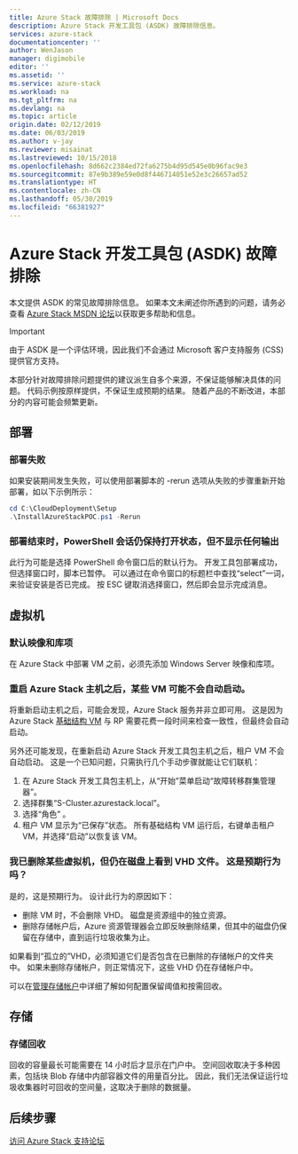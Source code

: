 ```yaml
---
title: Azure Stack 故障排除 | Microsoft Docs
description: Azure Stack 开发工具包 (ASDK) 故障排除信息。
services: azure-stack
documentationcenter: ''
author: WenJason
manager: digimobile
editor: ''
ms.assetid: ''
ms.service: azure-stack
ms.workload: na
ms.tgt_pltfrm: na
ms.devlang: na
ms.topic: article
origin.date: 02/12/2019
ms.date: 06/03/2019
ms.author: v-jay
ms.reviewer: misainat
ms.lastreviewed: 10/15/2018
ms.openlocfilehash: 8d662c2384ed72fa6275b4d95d545e0b96fac9e3
ms.sourcegitcommit: 87e9b389e59e0d8f446714051e52e3c26657ad52
ms.translationtype: HT
ms.contentlocale: zh-CN
ms.lasthandoff: 05/30/2019
ms.locfileid: "66381927"
---
```

# <a name="azure-stack-development-kit-asdk-troubleshooting"></a>Azure Stack 开发工具包 (ASDK) 故障排除
本文提供 ASDK 的常见故障排除信息。 如果本文未阐述你所遇到的问题，请务必查看 [Azure Stack MSDN 论坛](https://social.msdn.microsoft.com/Forums/azure/home?forum=azurestack)以获取更多帮助和信息。  

> [!IMPORTANT]
> 由于 ASDK 是一个评估环境，因此我们不会通过 Microsoft 客户支持服务 (CSS) 提供官方支持。

本部分针对故障排除问题提供的建议派生自多个来源，不保证能够解决具体的问题。 代码示例按原样提供，不保证生成预期的结果。 随着产品的不断改进，本部分的内容可能会频繁更新。

## <a name="deployment"></a>部署
### <a name="deployment-failure"></a>部署失败
如果安装期间发生失败，可以使用部署脚本的 -rerun 选项从失败的步骤重新开始部署，如以下示例所示：

  ```powershell
  cd C:\CloudDeployment\Setup
  .\InstallAzureStackPOC.ps1 -Rerun
  ```

### <a name="at-the-end-of-the-deployment-the-powershell-session-is-still-open-and-doesnt-show-any-output"></a>部署结束时，PowerShell 会话仍保持打开状态，但不显示任何输出
此行为可能是选择 PowerShell 命令窗口后的默认行为。 开发工具包部署成功，但选择窗口时，脚本已暂停。 可以通过在命令窗口的标题栏中查找“select”一词，来验证安装是否已完成。 按 ESC 键取消选择窗口，然后即会显示完成消息。

## <a name="virtual-machines"></a>虚拟机
### <a name="default-image-and-gallery-item"></a>默认映像和库项
在 Azure Stack 中部署 VM 之前，必须先添加 Windows Server 映像和库项。

### <a name="after-restarting-my-azure-stack-host-some-vms-may-not-automatically-start"></a>重启 Azure Stack 主机之后，某些 VM 可能不会自动启动。
将重新启动主机之后，可能会发现，Azure Stack 服务并非立即可用。 这是因为 Azure Stack [基础结构 VM](asdk-architecture.md#virtual-machine-roles) 与 RP 需要花费一段时间来检查一致性，但最终会自动启动。

另外还可能发现，在重新启动 Azure Stack 开发工具包主机之后，租户 VM 不会自动启动。 这是一个已知问题，只需执行几个手动步骤就能让它们联机：

1.  在 Azure Stack 开发工具包主机上，从“开始”菜单启动“故障转移群集管理器”。 
2.  选择群集“S-Cluster.azurestack.local”。 
3.  选择“角色”  。
4.  租户 VM 显示为“已保存”状态。  所有基础结构 VM 运行后，右键单击租户 VM，并选择“启动”以恢复该 VM。 

### <a name="i-have-deleted-some-virtual-machines-but-still-see-the-vhd-files-on-disk-is-this-behavior-expected"></a>我已删除某些虚拟机，但仍在磁盘上看到 VHD 文件。 这是预期行为吗？
是的，这是预期行为。 设计此行为的原因如下：

* 删除 VM 时，不会删除 VHD。 磁盘是资源组中的独立资源。
* 删除存储帐户后，Azure 资源管理器会立即反映删除结果，但其中的磁盘仍保留在存储中，直到运行垃圾收集为止。

如果看到“孤立的”VHD，必须知道它们是否包含在已删除的存储帐户的文件夹中。 如果未删除存储帐户，则正常情况下，这些 VHD 仍在存储帐户中。

可以在[管理存储帐户](../operator/azure-stack-manage-storage-accounts.md)中详细了解如何配置保留阈值和按需回收。

## <a name="storage"></a>存储
### <a name="storage-reclamation"></a>存储回收
回收的容量最长可能需要在 14 小时后才显示在门户中。 空间回收取决于多种因素，包括块 Blob 存储中内部容器文件的用量百分比。 因此，我们无法保证运行垃圾收集器时可回收的空间量，这取决于删除的数据量。

## <a name="next-steps"></a>后续步骤
[访问 Azure Stack 支持论坛](https://social.msdn.microsoft.com/Forums/azure/home?forum=azurestack)
